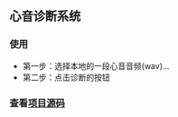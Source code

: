 
## 心音诊断系统

### 使用

- 第一步：选择本地的一段心音音频(wav)...
- 第二步：点击诊断的按钮

### 查看[项目源码](https://github.com/brilliantZhang/demo_heartsound)




